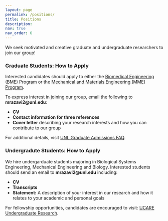 ```yaml
---
layout: page
permalink: /positions/
title: Positions
description: 
nav: true
nav_order: 6
---
```

<!-- 
**Open Positions**   -->

<p>We seek motivated and creative graduate and undergraduate researchers to join our group!</p>  

### Graduate Students: How to Apply  
<p>Interested candidates should apply to either the <a href="https://engineering.unl.edu/graduate-programs/biomedical-engineering-phd/">Biomedical Engineering (BME) Program</a> or the <a href="https://engineering.unl.edu/mme/mme-graduate-programs/">Mechanical and Materials Engineering (MME) Program</a>.</p>  

<p>To express interest in joining our group, email the following to <strong>mrazavi2@unl.edu</strong>:</p>  
<ul>  
  <li><strong>CV</strong></li>
  <li><strong>Contact information for three references</strong></li>
   <li><strong>Cover letter</strong> describing your research interests and how you can contribute to our group</li>
</ul>  

<p>For additional details, visit <a href="https://graduate.unl.edu/admissions/faq/">UNL Graduate Admissions FAQ</a>.</p>  

### Undergradute Students: How to Apply  
<p>We hire undergarduate students majoring in Biological Systems Engineering, Mechanical Engineering and Biology. Interested students should send an email to <strong>mrazavi2@unl.edu</strong> including:</p>
<ul>
  <li><strong>CV</strong></li>
  <li><strong>Transcripts</strong></li>
<li><strong>Statement:</strong> A description of your interest in our research and how it relates to your academic and personal goals</li>
</ul>
<p>For fellowship opportunities, candidates are encouraged to visit: <a href="https://uraf.unl.edu/undergraduate-research/ucare-undergraduate-research/" target="_blank">UCARE Undergraduate Research</a>.</p>


<!-- <p>We look forward to hearing from you!</p> -->

